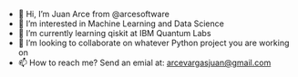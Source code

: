 - 👋 Hi, I’m Juan Arce from @arcesoftware
- 👀 I’m interested in Machine Learning and Data Science
- 🌱 I’m currently learning qiskit at IBM Quantum Labs
- 💞️ I’m looking to collaborate on whatever Python project you are working on
- 📫 How to reach me? Send an emial at: arcevargasjuan@gmail.com

